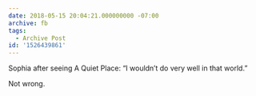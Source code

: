 ```yaml
---
date: 2018-05-15 20:04:21.000000000 -07:00
archive: fb
tags: 
  - Archive Post
id: '1526439861'
---
```


Sophia after seeing A Quiet Place: “I wouldn’t do very well in that world.”

Not wrong.
